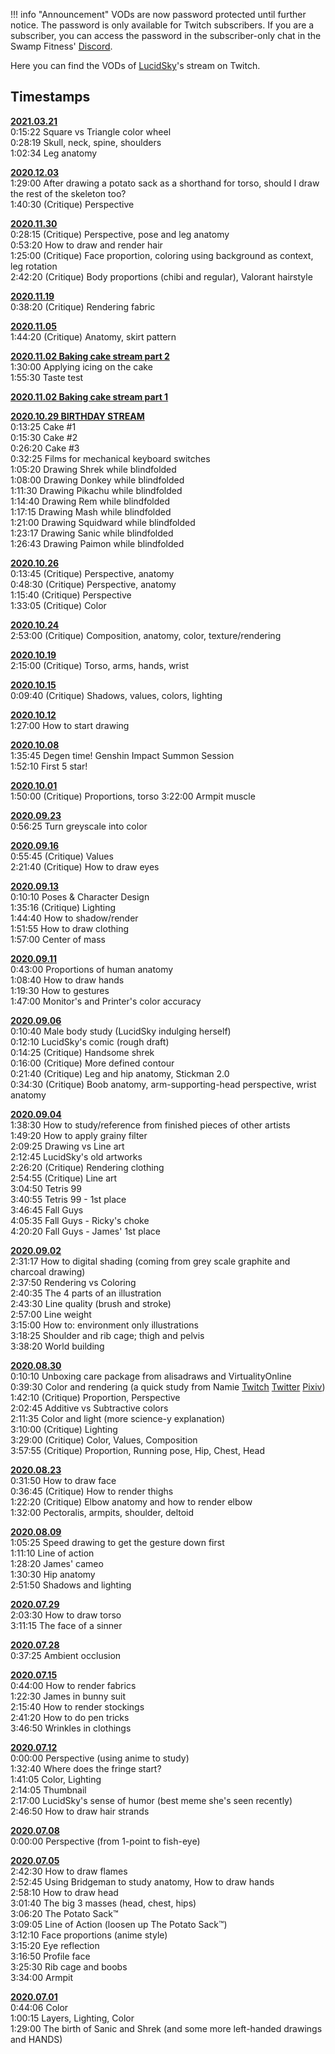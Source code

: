 !!! info "Announcement"
    VODs are now password protected until further notice. The password is only available for Twitch subscribers. If you are a subscriber, you can access the password in the subscriber-only chat in the Swamp Fitness' [Discord](https://discord.gg/VG2nGw4).

Here you can find the VODs of [LucidSky](lucidsky.md)'s stream on Twitch.

## Timestamps

[**2021.03.21**](https://lucidsky.sourcies.dev/20210321_v957277387_Art.mp4)  
0:15:22 Square vs Triangle color wheel  
0:28:19 Skull, neck, spine, shoulders  
1:02:34 Leg anatomy

[**2020.12.03**](https://lucidsky.sourcies.dev/20201203_823848876_Art.mp4)  
1:29:00 After drawing a potato sack as a shorthand for torso, should I draw the rest of the skeleton too?  
1:40:30 (Critique) Perspective  

[**2020.11.30**](https://lucidsky.sourcies.dev/20201130_820469972_Art.mp4)  
0:28:15 (Critique) Perspective, pose and leg anatomy  
0:53:20 How to draw and render hair  
1:25:00 (Critique) Face proportion, coloring using background as context, leg rotation  
2:42:20 (Critique) Body proportions (chibi and regular), Valorant hairstyle  

[**2020.11.19**](https://lucidsky.sourcies.dev/20201119_807964830_Art.mp4)  
0:38:20 (Critique) Rendering fabric  

[**2020.11.05**](https://lucidsky.sourcies.dev/20201105_792373913_Art.mp4)  
1:44:20 (Critique) Anatomy, skirt pattern  

[**2020.11.02 Baking cake stream part 2**](https://lucidsky.sourcies.dev/20201102_789467310_Art.mp4)  
1:30:00 Applying icing on the cake  
1:55:30 Taste test  

[**2020.11.02 Baking cake stream part 1**](https://lucidsky.sourcies.dev/20201102_789417989_Art.mp4)  

[**2020.10.29 BIRTHDAY STREAM**](https://lucidsky.sourcies.dev/20201029_785109594_Art.mp4)  
0:13:25 Cake #1  
0:15:30 Cake #2  
0:26:20 Cake #3  
0:32:25 Films for mechanical keyboard switches  
1:05:20 Drawing Shrek while blindfolded  
1:08:00 Drawing Donkey while blindfolded  
1:11:30 Drawing Pikachu while blindfolded  
1:14:40 Drawing Rem while blindfolded  
1:17:15 Drawing Mash while blindfolded  
1:21:00 Drawing Squidward while blindfolded  
1:23:17 Drawing Sanic while blindfolded  
1:26:43 Drawing Paimon while blindfolded  

[**2020.10.26**](https://lucidsky.sourcies.dev/20201026_782094102_Art.mp4)  
0:13:45 (Critique) Perspective, anatomy  
0:48:30 (Critique) Perspective, anatomy  
1:15:40 (Critique) Perspective  
1:33:05 (Critique) Color

[**2020.10.24**](https://lucidsky.sourcies.dev/20201024_779952201_Art.mp4)  
2:53:00 (Critique) Composition, anatomy, color, texture/rendering  

[**2020.10.19**](https://lucidsky.sourcies.dev/20201019_774886184_Art.mp4)  
2:15:00 (Critique) Torso, arms, hands, wrist  

[**2020.10.15**](https://lucidsky.sourcies.dev/20201015_770717386_Art.mp4)  
0:09:40 (Critique) Shadows, values, colors, lighting  

[**2020.10.12**](https://lucidsky.sourcies.dev/20201012_767895461_Art.mp4)  
1:27:00 How to start drawing  

[**2020.10.08**](https://lucidsky.sourcies.dev/20201008_763855918_Art.mp4)  
1:35:45 Degen time! Genshin Impact Summon Session  
1:52:10 First 5 star!  

[**2020.10.01**](https://lucidsky.sourcies.dev/20201001_757068483_Art.mp4)  
1:50:00 (Critique) Proportions, torso
3:22:00 Armpit muscle  

[**2020.09.23**](https://lucidsky.sourcies.dev/20200923_750244992_Art.mp4)  
0:56:25 Turn greyscale into color  

[**2020.09.16**](https://lucidsky.sourcies.dev/20200916_743371227_Art.mp4)  
0:55:45 (Critique) Values  
2:21:40 (Critique) How to draw eyes  

[**2020.09.13**](https://lucidsky.sourcies.dev/20200913_740517800_Art.mp4)  
0:10:10 Poses & Character Design  
1:35:16 (Critique) Lighting  
1:44:40 How to shadow/render  
1:51:55 How to draw clothing  
1:57:00 Center of mass  

[**2020.09.11**](https://lucidsky.sourcies.dev/20200911_738473719_Art.mp4)  
0:43:00 Proportions of human anatomy  
1:08:40 How to draw hands  
1:19:30 How to gestures  
1:47:00 Monitor's and Printer's color accuracy  

[**2020.09.06**](https://lucidsky.sourcies.dev/20200906_733731654_Art.mp4)  
0:10:40 Male body study (LucidSky indulging herself)  
0:12:10 LucidSky's comic (rough draft)  
0:14:25 (Critique) Handsome shrek  
0:16:00 (Critique) More defined contour  
0:21:40 (Critique) Leg and hip anatomy, Stickman 2.0  
0:34:30 (Critique) Boob anatomy, arm-supporting-head perspective, wrist anatomy  

[**2020.09.04**](https://lucidsky.sourcies.dev/20200904_731706704_Art.mp4)  
1:38:30 How to study/reference from finished pieces of other artists  
1:49:20 How to apply grainy filter  
2:09:25 Drawing vs Line art  
2:12:45 LucidSky's old artworks  
2:26:20 (Critique) Rendering clothing  
2:54:55 (Critique) Line art  
3:04:50 Tetris 99  
3:40:55 Tetris 99 - 1st place  
3:46:45 Fall Guys  
4:05:35 Fall Guys - Ricky's choke  
4:20:20 Fall Guys - James' 1st place  

[**2020.09.02**](https://lucidsky.sourcies.dev/20200902_729695685_Art.mp4)  
2:31:17 How to digital shading (coming from grey scale graphite and charcoal drawing)  
2:37:50 Rendering vs Coloring  
2:40:35 The 4 parts of an illustration  
2:43:30 Line quality (brush and stroke)  
2:57:00 Line weight  
3:15:00 How to: environment only illustrations  
3:18:25 Shoulder and rib cage; thigh and pelvis  
3:38:20 World building  

[**2020.08.30**](https://lucidsky.sourcies.dev/20200830_726742711_Art.mp4)  
0:10:10 Unboxing care package from alisadraws and VirtualityOnline  
0:39:30 Color and rendering (a quick study from Namie [Twitch](https://twitch.tv/namgoreng) [Twitter](https://twitter.com/namgoreng) [Pixiv](https://www.pixiv.net/en/users/3829860))  
1:42:10 (Critique) Proportion, Perspective  
2:02:45 Additive vs Subtractive colors  
2:11:35 Color and light (more science-y explanation)  
3:10:00 (Critique) Lighting  
3:29:00 (Critique) Color, Values, Composition  
3:57:55 (Critique) Proportion, Running pose, Hip, Chest, Head  

[**2020.08.23**](https://lucidsky.sourcies.dev/20200823_719690223_Art.mp4)  
0:31:50 How to draw face  
0:36:45 (Critique) How to render thighs  
1:22:20 (Critique) Elbow anatomy and how to render elbow  
1:32:00 Pectoralis, armpits, shoulder, deltoid  

[**2020.08.09**](https://lucidsky.sourcies.dev/20200809_705675755_Art.mp4)  
1:05:25 Speed drawing to get the gesture down first  
1:11:10 Line of action  
1:28:20 James' cameo  
1:30:30 Hip anatomy  
2:51:50 Shadows and lighting  

[**2020.07.29**](https://lucidsky.sourcies.dev/20200729_694874980_Art.mp4)  
2:03:30 How to draw torso  
3:11:15 The face of a sinner  

[**2020.07.28**](https://lucidsky.sourcies.dev/20200728_693852253_Art.mp4)  
0:37:25 Ambient occlusion  

[**2020.07.15**](https://lucidsky.sourcies.dev/20200715_680987233_Art.mp4)  
0:44:00 How to render fabrics  
1:22:30 James in bunny suit  
2:15:40 How to render stockings  
2:41:20 How to do pen tricks  
3:46:50 Wrinkles in clothings  

[**2020.07.12**](https://lucidsky.sourcies.dev/20200712_678069939_Art.mp4)  
0:00:00 Perspective (using anime to study)  
1:32:40 Where does the fringe start?  
1:41:05 Color, Lighting  
2:14:05 Thumbnail  
2:17:00 LucidSky's sense of humor (best meme she's seen recently)  
2:46:50 How to draw hair strands  

[**2020.07.08**](https://lucidsky.sourcies.dev/20200708_674132279_Art.mp4)  
0:00:00 Perspective (from 1-point to fish-eye)  

[**2020.07.05**](https://lucidsky.sourcies.dev/20200705_671324535_Art.mp4)  
2:42:30 How to draw flames  
2:52:45 Using Bridgeman to study anatomy, How to draw hands  
2:58:10 How to draw head  
3:01:40 The big 3 masses (head, chest, hips)  
3:06:20 The Potato Sack:tm:  
3:09:05 Line of Action (loosen up The Potato Sack:tm:)  
3:12:10 Face proportions (anime style)  
3:15:20 Eye reflection  
3:16:50 Profile face  
3:25:30 Rib cage and boobs  
3:34:00 Armpit  

[**2020.07.01**](https://lucidsky.sourcies.dev/20200701_667514211_Art.mp4)  
0:44:06 Color  
1:00:15 Layers, Lighting, Color  
1:29:00 The birth of Sanic and Shrek (and some more left-handed drawings and HANDS)  